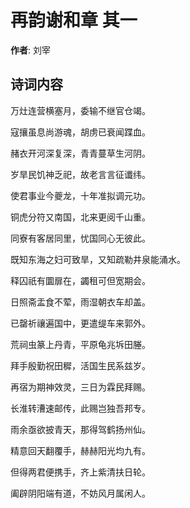 # 再韵谢和章  其一

**作者**: 刘宰

## 诗词内容

万灶连营横塞月，委输不继官仓竭。

寇攘虽息尚游魂，胡虏已衰闻蹀血。

赭衣开河深复深，青青蔓草生河阴。

岁旱民饥神乏祀，故老言言征谶纬。

使君事业今夔龙，十年准拟调元功。

铜虎分符又南国，北来更阅千山重。

同寮有客居同里，忧国同心无彼此。

既知东海之妇可致旱，又知疏勒井泉能涌水。

释囚祇有圜扉在，蠲租可但宽期会。

日照斋盂食不荤，雨湿朝衣车却盖。

已罄祈禳遍国中，更遣缇车来郭外。

荒祠虫篆上丹青，平原龟兆坼田塍。

拜手殷勤祝田穉，活国生民系兹岁。

再宿为期神效灵，三日为霖民拜赐。

长淮转漕速邮传，此赐岂独吾邦专。

雨余亟欲披青天，那得驾鹤扬州仙。

精意回天翻覆手，赫赫阳光均九有。

但得两君便携手，齐上紫清扶日轮。

阖辟阴阳端有道，不妨风月属闲人。

